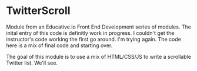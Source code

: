 # TwitterScroll

Module from an Educative.io Front End Development series of modules.
The inital entry of this code is definitly work in progress.  I couldn't get the instructor's code working the first go around.  I'm trying again.
The code here is a mix of final code and starting over.  


The goal of this module is to use a mix of HTML/CSS/JS to write a scrollable Twitter list.  We'll see.
